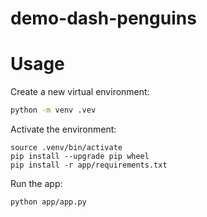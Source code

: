 # demo-dash-penguins

# Usage

Create a new virtual environment:

```bash
python -m venv .vev
```

Activate the environment:

```
source .venv/bin/activate
pip install --upgrade pip wheel
pip install -r app/requirements.txt
```

Run the app:

```bash
python app/app.py
```